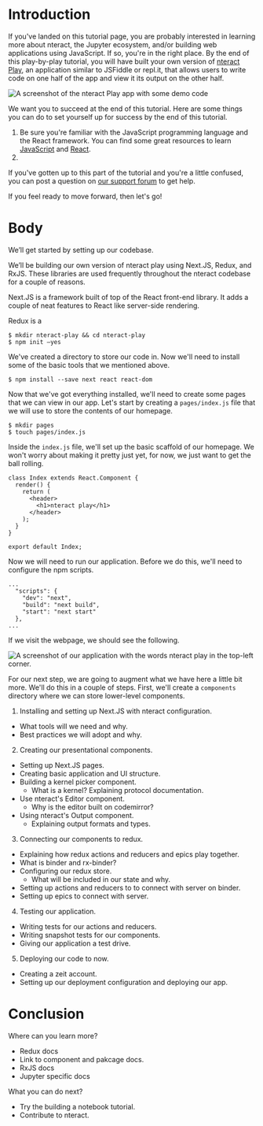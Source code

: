 # Introduction

If you've landed on this tutorial page, you are probably interested in learning more about nteract, the Jupyter ecosystem, and/or building web applications using JavaScript. If so, you're in the right place. By the end of this play-by-play tutorial, you will have built your own version of [nteract Play](https://play.nteract.io/), an application similar to JSFiddle or repl.it, that allows users to write code on one half of the app and view it its output on the other half.

![A screenshot of the nteract Play app with some demo code](https://cldup.com/GYfkokSIUF.png)

We want you to succeed at the end of this tutorial. Here are some things you can do to set yourself up for success by the end of this tutorial.

1. Be sure you're familiar with the JavaScript programming language and the React framework. You can find some great resources to learn [JavaScript](https://github.com/micromata/awesome-javascript-learning) and [React](https://medium.freecodecamp.org/learning-react-roadmap-from-scratch-to-advanced-bff7735531b6).
2. 

If you've gotten up to this part of the tutorial and you're a little confused, you can post a question on [our support forum](https://spectrum.chat/nteract/help) to get help.

If you feel ready to move forward, then let's go!

# Body

We’ll get started by setting up our codebase. 

We’ll be building our own version of nteract play using Next.JS, Redux, and RxJS. These libraries are used frequently throughout the nteract codebase for a couple of reasons.

Next.JS is a framework built of top of the React front-end library. It adds a couple of neat features to React like server-side rendering.

Redux is a 

```
$ mkdir nteract-play && cd nteract-play
$ npm init —yes
```

We've created a directory to store our code in. Now we'll need to install some of the basic tools that we mentioned above.

```
$ npm install --save next react react-dom
```

Now that we've got everything installed, we'll need to create some pages that we can view in our app. Let's start by creating a `pages/index.js` file that we will use to store the contents of our homepage.

```
$ mkdir pages
$ touch pages/index.js
```

Inside the `index.js` file, we'll set up the basic scaffold of our homepage. We won't worry about making it pretty just yet, for now, we just want to get the ball rolling.

```
class Index extends React.Component {
  render() {
    return (
      <header>
        <h1>nteract play</h1>
      </header>
    );
  }
}

export default Index;
```

Now we will need to run our application. Before we do this, we'll need to configure the npm scripts.

```
...
  "scripts": {
    "dev": "next",
    "build": "next build",
    "start": "next start"
  },
...
```

If we visit the webpage, we should see the following.

![A screenshot of our application with the words nteract play in the top-left corner.](https://cldup.com/GbQ9kSJ1cY.png)

For our next step, we are going to augment what we have here a little bit more. We'll do this in a couple of steps. First, we'll create a `components` directory where we can store lower-level components.

1. Installing and setting up Next.JS with nteract configuration.
- What tools will we need and why.
- Best practices we will adopt and why.
2. Creating our presentational components.
- Setting up Next.JS pages.
- Creating basic application and UI structure.
- Building a kernel picker component.
  - What is a kernel? Explaining protocol documentation.
- Use nteract's Editor component.
  - Why is the editor built on codemirror?
- Using nteract's Output component.
  - Explaining output formats and types.
3. Connecting our components to redux.
- Explaining how redux actions and reducers and epics play together.
- What is binder and rx-binder?
- Configuring our redux store.
  - What will be included in our state and why.
- Setting up actions and reducers to to connect with server on binder.
- Setting up epics to connect with server.
4. Testing our application.
- Writing tests for our actions and reducers.
- Writing snapshot tests for our components.
- Giving our application a test drive.
5. Deploying our code to now.
- Creating a zeit account.
- Setting up our deployment configuration and deploying our app.

# Conclusion

Where can you learn more?
- Redux docs
- Link to component and pakcage docs.
- RxJS docs
- Jupyter specific docs

What you can do next?
- Try the building a notebook tutorial.
- Contribute to nteract.
